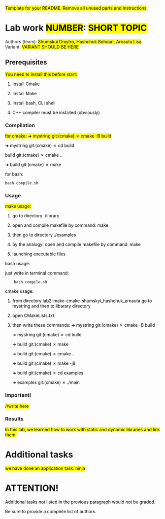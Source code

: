 <mark>Template for your README. Remove all unused parts and instructions</mark>

# Lab work <mark>NUMBER</mark>: <mark>SHORT TOPIC</mark>
Authors (team): <mark>Shumskui Dmytro, Hashchuk Bohdan, Arnauta Lisa</mark><br>
Variant: <mark>VARIANT SHOULD BE HERE</mark>
## Prerequisites

<mark>
You need to install this before start:
  
  1. Install Cmake
     
  2. Install Make

  3. Install bash, CLI shell

  4. C++ compiler must be installed (obviously)
</mark>

### Compilation

<mark>
  for cmake:
➜  mystring git:(cmake) ✗ cmake -B build
  
➜  mystring git:(cmake) ✗ cd build

build git:(cmake) ✗ cmake ..

➜  build git:(cmake) ✗ make


  for bash:

  
    bash compile.sh
    

</mark>


### Usage

<mark>
make usage:

  1. go to directory ./library

  2. open and compile makefile by command: make

  3. then go to directory ./examples

  4. by the analogy: open and compile makefile by command: make

  5. launching executable files

bash usage:


  just write in terminal command:
  
        bash compile.sh 

cmake usage:

  1. from directory lab2-make-cmake-shumskyi_hashchuk_arnauta go to mystring and then to libarary directory

  2. open CMakeLists.txt

  3. then write these commands:
      ➜  mystring git:(cmake) ✗ cmake -B build

      ➜  mystring git:(cmake) ✗ cd build

      ➜  build git:(cmake) ✗ make

      ➜  build git:(cmake) ✗ cmake ..

      ➜  build git:(cmake) ✗ make -j8

      ➜  build git:(cmake) ✗ cd examples 

      ➜  examples git:(cmake) ✗ ./main 
  
</mark>

### Important!

<mark>//write here</mark>

### Results

<mark>In this lab, we learned how to work with static and dynamic libraries and link them.</mark>

# Additional tasks
<mark>
we have done an application task: ninja
<mark>

# ATTENTION!
  
Additional tasks not listed in the previous paragraph would not be graded.

Be sure to provide a complete list of authors.

